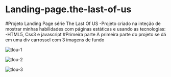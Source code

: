 # Landing-page.the-last-of-us
#Projeto Landing Page série The Last Of  US
-Projeto criado na inteção de mostrar minhas habilidades com páginas estáticas e usando as tecnologias:
-HTML5, Css3 e javascript
#Primeira parte 
A primeira parte do projeto se dá em uma div carrossel com 3 imagens de fundo 

![tlou-1](https://user-images.githubusercontent.com/108810673/226465395-55b6e4e0-29e1-4ffb-9626-d05adb2b4845.jpg)

![tlou-2](https://user-images.githubusercontent.com/108810673/226465422-4138de21-62d4-4976-b835-d6022c014d0f.jpg)

![tlou-3](https://user-images.githubusercontent.com/108810673/226465430-24521536-78a2-4be8-a241-4e8d7846ed1c.jpg)
